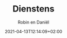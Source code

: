 ---
title: "Dienstens"
author: "Robin en Daniël"
date: 2021-04-13T12:14:09+02:00
type: "pages"
layout: "diensten"
---